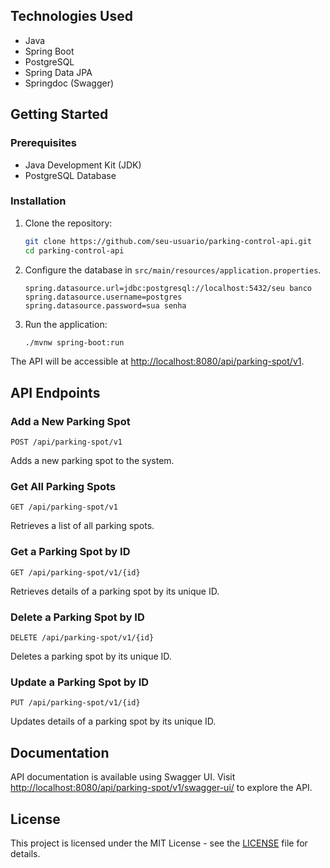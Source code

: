 ## Technologies Used

- Java
- Spring Boot
- PostgreSQL
- Spring Data JPA
- Springdoc (Swagger)

## Getting Started

### Prerequisites

- Java Development Kit (JDK)
- PostgreSQL Database

### Installation

1. Clone the repository:

   ```bash
   git clone https://github.com/seu-usuario/parking-control-api.git
   cd parking-control-api
   ```

2. Configure the database in `src/main/resources/application.properties`.

   ```properties
   spring.datasource.url=jdbc:postgresql://localhost:5432/seu banco
   spring.datasource.username=postgres
   spring.datasource.password=sua senha
   ```

3. Run the application:

   ```bash
   ./mvnw spring-boot:run
   ```

The API will be accessible at [http://localhost:8080/api/parking-spot/v1](http://localhost:8080/api/parking-spot/v1).

## API Endpoints

### Add a New Parking Spot

```http
POST /api/parking-spot/v1
```

Adds a new parking spot to the system.

### Get All Parking Spots

```http
GET /api/parking-spot/v1
```

Retrieves a list of all parking spots.

### Get a Parking Spot by ID

```http
GET /api/parking-spot/v1/{id}
```

Retrieves details of a parking spot by its unique ID.

### Delete a Parking Spot by ID

```http
DELETE /api/parking-spot/v1/{id}
```

Deletes a parking spot by its unique ID.

### Update a Parking Spot by ID

```http
PUT /api/parking-spot/v1/{id}
```

Updates details of a parking spot by its unique ID.

## Documentation

API documentation is available using Swagger UI. Visit [http://localhost:8080/api/parking-spot/v1/swagger-ui/](http://localhost:8080/api/parking-spot/v1/swagger-ui/) to explore the API.

## License

This project is licensed under the MIT License - see the [LICENSE](LICENSE) file for details.
```
